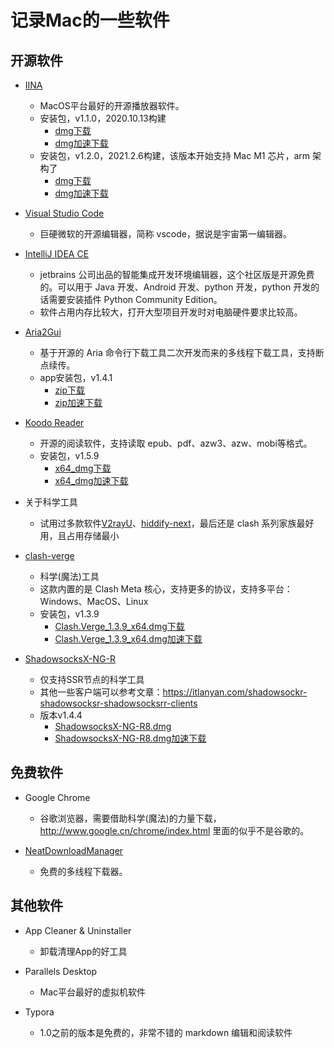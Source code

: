 # 记录Mac的一些软件

## 开源软件

- [IINA](https://github.com/iina/iina)
    - MacOS平台最好的开源播放器软件。
    - 安装包，v1.1.0，2020.10.13构建
        - [dmg下载](https://github.com/iina/iina/releases/download/v1.1.0/IINA.v1.1.0.dmg)
        - [dmg加速下载](https://ghproxy.top/https://github.com/iina/iina/releases/download/v1.1.0/IINA.v1.1.0.dmg)
    - 安装包，v1.2.0，2021.2.6构建，该版本开始支持 Mac M1 芯片，arm 架构了
        - [dmg下载](https://github.com/iina/iina/releases/download/v1.2.0/IINA.v1.2.0.dmg)
        - [dmg加速下载](https://ghproxy.top/https://github.com/iina/iina/releases/download/v1.2.0/IINA.v1.2.0.dmg)

- [Visual Studio Code](https://code.visualstudio.com)
    - 巨硬微软的开源编辑器，简称 vscode，据说是宇宙第一编辑器。

- [IntelliJ IDEA CE](https://www.jetbrains.com/idea)
    - jetbrains 公司出品的智能集成开发环境编辑器，这个社区版是开源免费的。可以用于 Java 开发、Android 开发、python 开发，python 开发的话需要安装插件 Python Community Edition。
    - 软件占用内存比较大，打开大型项目开发时对电脑硬件要求比较高。

- [Aria2Gui](https://github.com/NickYang29/aria2gui)
    - 基于开源的 Aria 命令行下载工具二次开发而来的多线程下载工具，支持断点续传。
    - app安装包，v1.4.1
        - [zip下载](https://github.com/NickYang29/aria2gui/releases/download/1.4.1/Aria2GUI-v1.4.1.zip)
        - [zip加速下载](https://ghproxy.top/https://github.com/NickYang29/aria2gui/releases/download/1.4.1/Aria2GUI-v1.4.1.zip)

- [Koodo Reader](https://github.com/troyeguo/koodo-reader)
    - 开源的阅读软件，支持读取 epub、pdf、azw3、azw、mobi等格式。
    - 安装包，v1.5.9
        - [x64_dmg下载](https://github.com/troyeguo/koodo-reader/releases/download/v1.5.9/Koodo-Reader-1.5.9-x64.dmg)
        - [x64_dmg加速下载](https://ghproxy.top/https://github.com/troyeguo/koodo-reader/releases/download/v1.5.9/Koodo-Reader-1.5.9-x64.dmg)

- 关于科学工具
    - 试用过多款软件[V2rayU](https://github.com/yanue/V2rayU/)、[hiddify-next](https://github.com/hiddify/hiddify-next/)，最后还是 clash 系列家族最好用，且占用存储最小

- [clash-verge](https://github.com/MetaCubeX/clash-verge)
    - 科学(魔法)工具
    - 这款内置的是 Clash Meta 核心，支持更多的协议，支持多平台：Windows、MacOS、Linux
    - 安装包，v1.3.9
        - [Clash.Verge_1.3.9_x64.dmg下载](https://github.com/MetaCubeX/clash-verge/releases/download/v1.3.9/Clash.Verge_1.3.9_x64.dmg)
        - [Clash.Verge_1.3.9_x64.dmg加速下载](https://ghproxy.top/https://github.com/MetaCubeX/clash-verge/releases/download/v1.3.9/Clash.Verge_1.3.9_x64.dmg)

- [ShadowsocksX-NG-R](https://github.com/qinyuhang/ShadowsocksX-NG-R)
    - 仅支持SSR节点的科学工具
    - 其他一些客户端可以参考文章：https://itlanyan.com/shadowsockr-shadowsocksr-shadowsocksrr-clients
    - 版本v1.4.4
        - [ShadowsocksX-NG-R8.dmg](https://github.com/qinyuhang/ShadowsocksX-NG-R/releases/download/1.4.4-r8-resigning/ShadowsocksX-NG-R8.dmg)
        - [ShadowsocksX-NG-R8.dmg加速下载](https://ghproxy.top/https://github.com/qinyuhang/ShadowsocksX-NG-R/releases/download/1.4.4-r8-resigning/ShadowsocksX-NG-R8.dmg)


## 免费软件

- Google Chrome
    - 谷歌浏览器，需要借助科学(魔法)的力量下载，http://www.google.cn/chrome/index.html 里面的似乎不是谷歌的。

- [NeatDownloadManager](https://www.neatdownloadmanager.com/index.php/en)
    - 免费的多线程下载器。


## 其他软件

- App Cleaner & Uninstaller
    - 卸载清理App的好工具


- Parallels Desktop
    - Mac平台最好的虚拟机软件

- Typora
    - 1.0之前的版本是免费的，非常不错的 markdown 编辑和阅读软件


